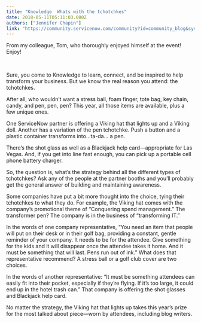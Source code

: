 ```yaml
---
title: "Knowledge  Whats with the tchotchkes"
date: 2018-05-11T05:11:03.000Z
authors: ["Jennifer Chapin"]
link: "https://community.servicenow.com/community?id=community_blog&sys_id=c07aadbcdb8a13c05322f4621f961989"
---
```

<p>From my colleague, Tom, who thoroughly enjoyed himself at the event!  Enjoy!</p>
<p> </p>
<p>Sure, you come to Knowledge to learn, connect, and be inspired to help transform your business. But we know the real reason you attend: the tchotchkes.</p>
<p>After all, who wouldn’t want a stress ball, foam finger, tote bag, key chain, candy, and pen, pen, pen? This year, all those items are available, plus a few unique ones.</p>
<p>One ServiceNow partner is offering a Viking hat that lights up and a Viking doll. Another has a variation of the pen tchotchke. Push a button and a plastic container transforms into…ta-da… a pen.</p>
<p>There’s the shot glass as well as a Blackjack help card—appropriate for Las Vegas. And, if you get into line fast enough, you can pick up a portable cell phone battery charger.</p>
<p>So, the question is, what’s the strategy behind all the different types of tchotchkes? Ask any of the people at the partner booths and you’ll probably get the general answer of building and maintaining awareness.</p>
<p>Some companies have put a bit more thought into the choice, tying their tchotchkes to what they do. For example, the Viking hat comes with the company’s promotional theme of “Conquering spend management.” The transformer pen? The company is in the business of “transforming IT.”</p>
<p>In the words of one company representative, “You need an item that people will put on their desk or in their golf bag, providing a constant, gentle reminder of your company. It needs to be for the attendee. Give something for the kids and it will disappear once the attendee takes it home. And it must be something that will last. Pens run out of ink.” What does that representative recommend? A stress ball or a golf club cover are two choices.</p>
<p>In the words of another representative: “It must be something attendees can easily fit into their pocket, especially if they’re flying. If it’s too large, it could end up in the hotel trash can.” That company is offering the shot glasses and Blackjack help card.</p>
<p>No matter the strategy, the Viking hat that lights up takes this year’s prize for the most talked about piece—worn by attendees, including blog writers.</p>
<p> </p>